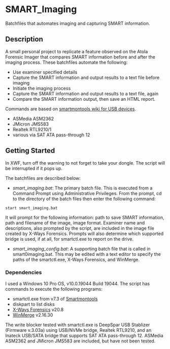 # SMART_Imaging

Batchfiles that automates imaging and capturing SMART information.

## Description

A small personal project to replicate a feature observed on the Atola Forensic Imager that compares SMART information before and after the imaging process. These batchfiles automate the following:
* Use examiner specified details
* Capture the SMART information and output results to a text file before imaging
* Initiate the imaging process
* Capture the SMART information and output results to a text file, again
* Compare the SMART information output, then save an HTML report.

Commands are based on [smartmontools wiki for USB devices](https://www.smartmontools.org/wiki/USB).
* ASMedia ASM2362 
* JMicron JMS583 
* Realtek RTL9210/1 
* various via SAT ATA pass-through 12

## Getting Started

In XWF, turn off the warning to not forget to take your dongle. The script will be interrupted if it pops up.

The batchfiles are described below:
* *smart_imaging.bat*: The primary batch file. This is executed from a Command Prompt using Administrative Privileges. From the prompt, cd to the directory of the batch files then enter the following command:
```
start smart_imaging.bat
```
It will prompt for the following information: path to save SMART information, path and filename of the image, image format. Examiner name and descriptions, also prompted by the script, are included in the image file created by X-Ways Forensics. Prompts will also determine which supported bridge is used, if at all, for smartctl.exe to report on the drive.
* *smart_imaging_config.bat*: A supporting batch file that is called in smart0imaging.bat. This may be edited with a text editor to specify the paths of the smartctl.exe, X-Ways Forensics, and WinMerge.


### Dependencies

I used a Windows 10 Pro OS, v10.0.19044 Build 19044. The script has commands to execute the following programs:
* smartctl.exe from v7.3 of [Smartmontools](https://www.smartmontools.org/)
* diskpart to list disks
* [X-Ways Forensics](https://www.x-ways.net/) v20.8
* [WinMerge](https://winmerge.org/) v2.16.30

The write blocker tested with smartctl.exe is DeepSpar USB Stablizer (Firmware v.3.03a) using USB/NVMe bridge, Realtek RTL9210, and an Inateck USB/SATA bridge that supports SAT ATA pass-through 12. ASMedia ASM2362 and JMicron JMS583 are included, but have not been tested.
